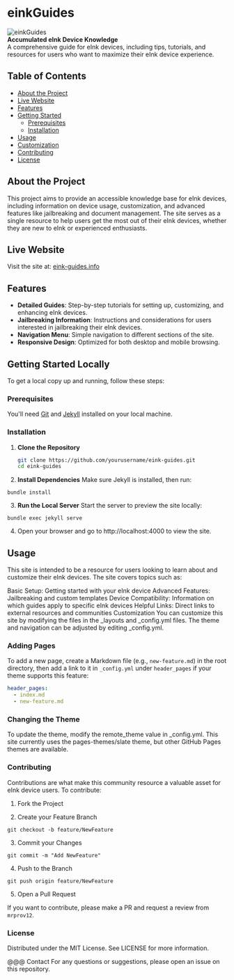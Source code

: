 # einkGuides

![einkGuides](https://eink-guides.info/favicon.ico)  
**Accumulated eInk Device Knowledge**  
A comprehensive guide for eInk devices, including tips, tutorials, and resources for users who want to maximize their eInk device experience.

## Table of Contents
- [About the Project](#about-the-project)
- [Live Website](#live-website)
- [Features](#features)
- [Getting Started](#getting-started)
  - [Prerequisites](#prerequisites)
  - [Installation](#installation)
- [Usage](#usage)
- [Customization](#customization)
- [Contributing](#contributing)
- [License](#license)

## About the Project

This project aims to provide an accessible knowledge base for eInk devices, including information on device usage, customization, and advanced features like jailbreaking and document management. The site serves as a single resource to help users get the most out of their eInk devices, whether they are new to eInk or experienced enthusiasts.

## Live Website

Visit the site at: [eink-guides.info](https://eink-guides.info)

## Features

- **Detailed Guides**: Step-by-step tutorials for setting up, customizing, and enhancing eInk devices.
- **Jailbreaking Information**: Instructions and considerations for users interested in jailbreaking their eInk devices.
- **Navigation Menu**: Simple navigation to different sections of the site.
- **Responsive Design**: Optimized for both desktop and mobile browsing.

## Getting Started Locally

To get a local copy up and running, follow these steps:

### Prerequisites

You'll need [Git](https://git-scm.com) and [Jekyll](https://jekyllrb.com) installed on your local machine.

### Installation

1. **Clone the Repository**  
   ```bash
   git clone https://github.com/yourusername/eink-guides.git
   cd eink-guides
   ```
2. **Install Dependencies**
Make sure Jekyll is installed, then run:
```
bundle install
```

3. **Run the Local Server**
Start the server to preview the site locally:
```
bundle exec jekyll serve
```

4. Open your browser and go to http://localhost:4000 to view the site.

## Usage
This site is intended to be a resource for users looking to learn about and customize their eInk devices. The site covers topics such as:

Basic Setup: Getting started with your eInk device
Advanced Features: Jailbreaking and custom templates
Device Compatibility: Information on which guides apply to specific eInk devices
Helpful Links: Direct links to external resources and communities
Customization
You can customize this site by modifying the files in the _layouts and _config.yml files. The theme and navigation can be adjusted by editing _config.yml.

### Adding Pages

To add a new page, create a Markdown file (e.g., `new-feature.md`) in the root directory, then add a link to it in `_config.yml` under `header_pages` if your theme supports this feature:

```yaml
header_pages:
  - index.md
  - new-feature.md
```

### Changing the Theme
To update the theme, modify the remote_theme value in _config.yml. This site currently uses the pages-themes/slate theme, but other GitHub Pages themes are available.

### Contributing
Contributions are what make this community resource a valuable asset for eInk device users. To contribute:

1. Fork the Project

2. Create your Feature Branch

```
git checkout -b feature/NewFeature
```

3. Commit your Changes
```
git commit -m "Add NewFeature"
```

4. Push to the Branch
```
git push origin feature/NewFeature
```

5. Open a Pull Request

If you want to contribute, please make a PR and request a review from `mrprov12`.

### License
Distributed under the MIT License. See LICENSE for more information.

@@@ Contact
For any questions or suggestions, please open an issue on this repository.
